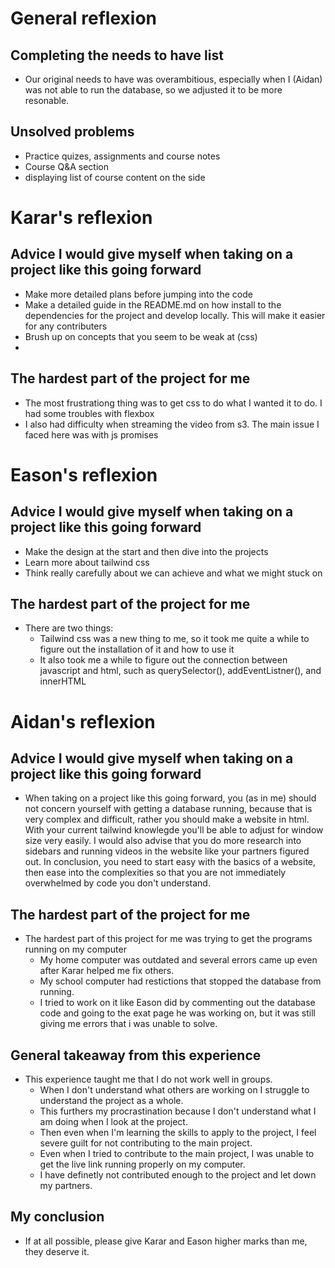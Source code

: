 # General reflexion

## Completing the needs to have list
- Our original needs to have was overambitious, especially when I (Aidan) was not able to run the database, so we adjusted it to be more resonable.

## Unsolved problems
- Practice quizes, assignments and course notes
- Course Q&A section
- displaying list of course content on the side


# Karar's reflexion

## Advice I would give myself when taking on a project like this going forward
- Make more detailed plans before jumping into the code 
- Make a detailed guide in the README.md on how install to the dependencies for the project and develop locally. This will make it easier for any contributers
- Brush up on concepts that you seem to be weak at (css)
- 

## The hardest part of the project for me
- The most frustrationg thing was to get css to do what I wanted it to do. I had some troubles with flexbox
- I also had difficulty when streaming the video from s3. The main issue I faced here was with js promises

# Eason's reflexion

## Advice I would give myself when taking on a project like this going forward
- Make the design at the start and then dive into the projects
- Learn more about tailwind css
- Think really carefully about we can achieve and what we might stuck on

## The hardest part of the project for me
- There are two things:
    - Tailwind css was a new thing to me, so it took me quite a while to figure out the installation of it and how to use it
    - It also took me a while to figure out the connection between javascript and html, such as querySelector(), addEventListner(), and innerHTML


# Aidan's reflexion

## Advice I would give myself when taking on a project like this going forward
- When taking on a project like this going forward, you (as in me) should not concern yourself with getting a database running, because that is very complex and difficult, rather you should make a website in html. With your current tailwind knowlegde you'll be able to adjust for window size very easily. I would also advise that you do more research into sidebars and running videos in the website like your partners figured out. In conclusion, you need to start easy with the basics of a website, then ease into the complexities so that you are not immediately overwhelmed by code you don't understand.

## The hardest part of the project for me
- The hardest part of this project for me was trying to get the programs running on my computer
    - My home computer was outdated and several errors came up even after Karar helped me fix others.
    - My school computer had restictions that stopped the database from running.
    - I tried to work on it like Eason did by commenting out the database code and going to the exat page he was working on, but it was still giving me errors that i was unable to solve.

## General takeaway from this experience
- This experience taught me that I do not work well in groups.
    - When I don't understand what others are working on I struggle to understand the project as a whole.
    - This furthers my procrastination because I don't understand what I am doing when I look at the project.
    - Then even when I'm learning the skills to apply to the project, I feel severe guilt for not contributing to the main project.
    - Even when I tried to contribute to the main project, I was unable to get the live link running properly on my computer.
    - I have definetly not contributed enough to the project and let down my partners.

## My conclusion
- If at all possible, please give Karar and Eason higher marks than me, they deserve it.